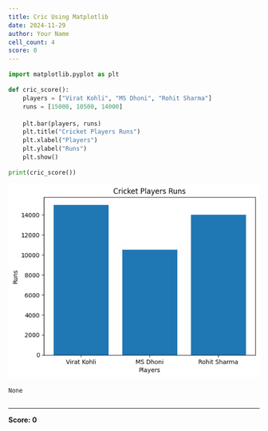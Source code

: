 ```yaml
---
title: Cric Using Matplotlib
date: 2024-11-29
author: Your Name
cell_count: 4
score: 0
---
```


```python
import matplotlib.pyplot as plt
```


```python
def cric_score():
    players = ["Virat Kohli", "MS Dhoni", "Rohit Sharma"]
    runs = [15000, 10500, 14000]
    
    plt.bar(players, runs)
    plt.title("Cricket Players Runs")
    plt.xlabel("Players")
    plt.ylabel("Runs")
    plt.show()
```


```python
print(cric_score())
```


    
![png](Cric_using_matplotlib_files/Cric_using_matplotlib_2_0.png)
    


    None



```python

```


---
**Score: 0**
